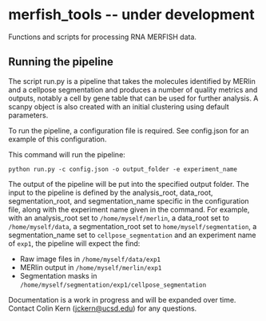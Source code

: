 # merfish_tools -- under development
Functions and scripts for processing RNA MERFISH data.

## Running the pipeline

The script run.py is a pipeline that takes the molecules identified by MERlin and a cellpose segmentation and produces a number of quality metrics and outputs, notably a cell by gene table that can be used for further analysis. A scanpy object is also created with an initial clustering using default parameters.

To run the pipeline, a configuration file is required. See config.json for an example of this configuration.

This command will run the pipeline:

`python run.py -c config.json -o output_folder -e experiment_name`

The output of the pipeline will be put into the specified output folder. The input to the pipeline is defined by the analysis_root, data_root, segmentation_root, and segmentation_name specific in the configuration file, along with the experiment name given in the command. For example, with an analysis_root set to `/home/myself/merlin`, a data_root set to `/home/myself/data`, a segmentation_root set to `home/myself/segmentation`, a segmentation_name set to `cellpose_segmentation` and an experiment name of `exp1`, the pipeline will expect the find:
* Raw image files in `/home/myself/data/exp1`
* MERlin output in `/home/myself/merlin/exp1`
* Segmentation masks in `/home/myself/segmentation/exp1/cellpose_segmentation`

Documentation is a work in progress and will be expanded over time. Contact Colin Kern (jckern@ucsd.edu) for any questions.
